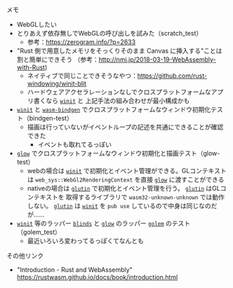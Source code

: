 
メモ
- WebGLしたい
- とりあえず依存無しでWebGLの呼び出しを試みた（scratch_test）
  - 参考：https://zerogram.info/?p=2633
- "Rust 側で用意したメモリをそっくりそのまま Canvas に挿入する"ことは割と簡単にできそう
  （参考：http://nmi.jp/2018-03-19-WebAssembly-with-Rust)
  - ネイティブで同じことできそうなやつ：https://github.com/rust-windowing/winit-blit
  - ハードウェアアクセラレーションなしでクロスプラットフォームなアプリ書くなら [`winit`] と
  上記手法の組み合わせが最小構成かも
- [`winit`] と [`wasm-bindgen`] でクロスプラットフォームなウィンドウ初期化テスト（bindgen-test）
  - 描画は行っていないがイベントループの記述を共通にできることが確認できた
    - イベントも取れてるっぽい
- [`glow`] でクロスプラットフォームなウィンドウ初期化と描画テスト（glow-test）
  - webの場合は [`winit`] で初期化とイベント管理ができる。GLコンテキストは
  `web_sys::WebGl2RenderingContext` を直接 [`glow`] に渡すことができる
  - nativeの場合は [`glutin`] で初期化とイベント管理を行う。 [`glutin`] はGLコンテキストを
  取得するライブラリで `wasm32-unknown-unknown` では動作しない。 [`glutin`] は [`winit`] を
  `pub use` しているので中身は同じなのだが……
- [`winit`] 等のラッパー [`blinds`] と [`glow`] のラッパー [`golem`] のテスト（golem_test）
  - 最近いろいろ変わってるっぽくてなんとも

[`winit`]: https://github.com/rust-windowing/winit
[`wasm-bindgen`]: https://github.com/rustwasm/wasm-bindgen
[`glow`]: https://github.com/grovesNL/glow
[`glutin`]: https://github.com/rust-windowing/glutin
[`blinds`]: https://github.com/ryanisaacg/blinds
[`golem`]: https://github.com/ryanisaacg/golem

その他リンク
- "Introduction - Rust and WebAssembly"
  https://rustwasm.github.io/docs/book/introduction.html
